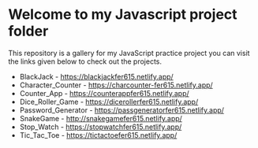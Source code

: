 # Welcome to my Javascript project folder

This repository is a gallery for my JavaScript practice project you can visit the links given below to check out the projects. 

* BlackJack - https://blackjackfer615.netlify.app/
* Character_Counter - https://charcounter-fer615.netlify.app/
* Counter_App - https://counterappfer615.netlify.app/
* Dice_Roller_Game - https://dicerollerfer615.netlify.app/
* Password_Generator - https://passgeneratorfer615.netlify.app/
* SnakeGame - http://snakegamefer615.netlify.app/
* Stop_Watch - https://stopwatchfer615.netlify.app/
* Tic_Tac_Toe - https://tictactoefer615.netlify.app/


